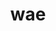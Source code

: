 ---
category: 3-letters
denotation: null
name: wae
reference_link: https://www.etymonline.com/word/wae
root_language: null
root_name: null
title: wae
type: free
word_sums:
- respelling: wae
  sum: 'Wae + '
---